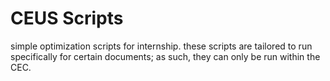# CEUS Scripts 
simple optimization scripts for internship.
these scripts are tailored to run specifically for certain documents; as such, they can only be run within the CEC.
